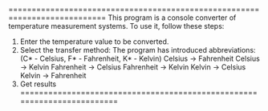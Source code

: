===========================================================================
This program is a console converter of temperature measurement systems.
To use it, follow these steps:
1) Enter the temperature value to be converted.
2) Select the transfer method:
The program has introduced abbreviations: (C* - Celsius, F* - Fahrenheit, K* - Kelvin)
Celsius -> Fahrenheit
Celsius -> Kelvin
Fahrenheit -> Celsius
Fahrenheit -> Kelvin
Kelvin -> Celsius
Kelvin -> Fahrenheit
3) Get results
========================================================================
